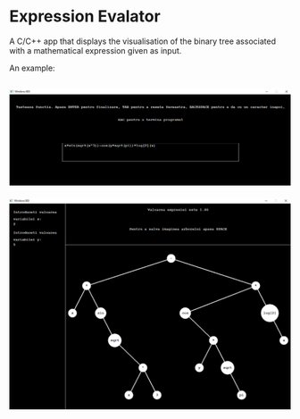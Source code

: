 # Expression Evalator
A C/C++ app that displays the visualisation of the binary tree associated with a mathematical expression given as input.

An example:

![Example 1.1](https://raw.githubusercontent.com/stefali1-dev/expression-evaluator/main/example/1.1.png)
---

![Example 1.2](https://raw.githubusercontent.com/stefali1-dev/expression-evaluator/main/example/1.2.png)